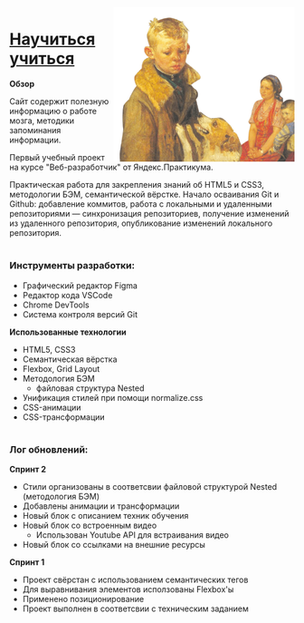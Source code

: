 <img src="./images/header-image.png" width="320" align="right">

# [Научиться учиться](https://script-ninja.github.io/how-to-learn/)

**Обзор**

Сайт содержит полезную информацию о работе мозга, методики запоминания информации.

Первый учебный проект на курсе "Веб-разработчик" от Яндекс.Практикума.

Практическая работа для закрепления знаний об HTML5 и CSS3, методологии БЭМ, семантической вёрстке. Начало осваивания Git и Github: добавление коммитов, работа с локальными и удаленными репозиториями — синхронизация репозиториев, получение изменений из удаленного репозитория, опубликование изменений локального репозитория.

#

### Инструменты разработки:
- Графический редактор Figma
- Редактор кода VSCode
- Chrome DevTools
- Система контроля версий Git

**Использованные технологии**
- HTML5, CSS3
- Семантическая вёрстка
- Flexbox, Grid Layout
- Методология БЭМ
    - файловая структура Nested
- Унификация стилей при помощи normalize.css
- CSS-анимации
- CSS-трансформации

#

### Лог обновлений:

**Спринт 2**
- Стили организованы в соответсвии файловой структурой Nested (методология БЭМ)
- Добавлены анимации и трансформации
- Новый блок с описанием техник обучения
- Новый блок со встроенным видео
    - Использован Youtube API для встраивания видео
- Новый блок со ссылками на внешние ресурсы

**Спринт 1**
- Проект свёрстан с использованием семантических тегов
- Для выравнивания элементов исползованы Flexbox'ы
- Применено позиционирование
- Проект выполнен в соответсвии с техническим заданием
